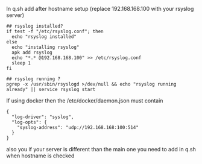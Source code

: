 In q.sh add after hostname setup (replace 192.168.168.100 with your rsyslog server)
```
## rsyslog installed?
if test -f "/etc/rsyslog.conf"; then
  echo "rsyslog installed"
else
  echo "installing rsyslog"
  apk add rsyslog
  echo "*.* @192.168.168.100" >> /etc/rsyslog.conf
  sleep 1
fi

## rsyslog running ?
pgrep -x /usr/sbin/rsyslogd >/dev/null && echo "rsyslog running already" || service rsyslog start
```
If using docker then the /etc/docker/daemon.json must contain
```
{
  "log-driver": "syslog",
  "log-opts": {
    "syslog-address": "udp://192.168.168:100:514"
  }
}
```
also you if your server is different than the main one you need to add in q.sh when hostname is checked
```  echo "<ip>    <hostname of rsyslog server>"        >> /etc/hosts
```
